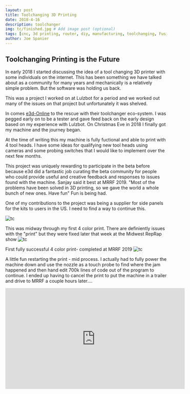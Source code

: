 ```yaml
---
layout: post
title: Toolchanging 3D Printing
date: 2018-4-16
description: toolchanger
img: tc/finished.jpg # Add image post (optional)
tags: [cnc, 3d printing, router, diy, manufacturing, toolchanging, Fusion360, duet]
author: Joe Spanier
---
```


Toolchanging Printing is the Future
----
In early 2018 I started discussing the idea of a tool changing 3D printer with some individuals on the internet. This has been something we have talked about as a community for many years and mechanically is a relatively simple problem. But the software was holding us back.

This was a project I worked on at Lulzbot for a period and we worked out many of the issues on that project but unfortunately it was shelved.

In comes [e3d-Online](www.e3d-online.com) to the rescue with their toolchanger eco-system. I was pegged early on to be a tester and gave feed back on the early design based on my experience with Lulzbot. On Christmas Eve in 2018 I finally got my machine and the journey began.

At the time of writing this my machine is fully fuctional and able to print with 4 tool heads. I have some ideas for qualifying new tool heads using cameras and some probing switches that I would like to implement over the next few months.

This project was uniquely rewarding to participate in the beta before because e3d did a fantastic job curating the beta community for people who could provide useful and creative feedback and responses to issues found with the machine. Sanjay said it best at MRRF 2019. "Most of the problems have been solved in 3D printing, so we gave the world a whole bunch of new ones. Have fun" Fun is being had.

One of my contributions to the project was being a supplier for side panels for the kits to users in the US. I need to find a way to continue this.

![tc](/assets/img/tc/SidePanels.jpg)

This was midway through my first 4 color print. There are definiently issues with the "print" but they were fixed later that week at the Midwest RepRap show
![tc](/assets/img/tc/midprint.jpg)

First fully successful 4 color print- completed at MRRF 2019
![tc](/assets/img/tc/finished.jpg)


A little fun restarting the print - mid process. I actually had to fully power the machine down and use the nozzle as a touch probe to find where the jam happened and then hand edit 700k lines of code out of the program to continue. I ended up having to cancel the print to put the machine in a trailer and drive to MRRF a couple hours later....

<iframe width="560" height="315" src="https://www.youtube.com/embed/5Yoc4SdRyVg" frameborder="0" allow="accelerometer; autoplay; encrypted-media; gyroscope; picture-in-picture" allowfullscreen></iframe>
